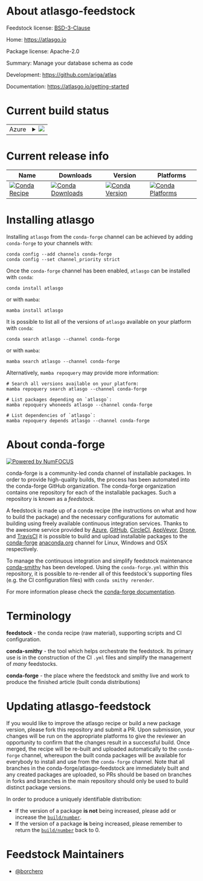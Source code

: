 About atlasgo-feedstock
=======================

Feedstock license: [BSD-3-Clause](https://github.com/conda-forge/atlasgo-feedstock/blob/main/LICENSE.txt)

Home: https://atlasgo.io

Package license: Apache-2.0

Summary: Manage your database schema as code

Development: https://github.com/ariga/atlas

Documentation: https://atlasgo.io/getting-started

Current build status
====================


<table>
    
  <tr>
    <td>Azure</td>
    <td>
      <details>
        <summary>
          <a href="https://dev.azure.com/conda-forge/feedstock-builds/_build/latest?definitionId=22204&branchName=main">
            <img src="https://dev.azure.com/conda-forge/feedstock-builds/_apis/build/status/atlasgo-feedstock?branchName=main">
          </a>
        </summary>
        <table>
          <thead><tr><th>Variant</th><th>Status</th></tr></thead>
          <tbody><tr>
              <td>linux_64</td>
              <td>
                <a href="https://dev.azure.com/conda-forge/feedstock-builds/_build/latest?definitionId=22204&branchName=main">
                  <img src="https://dev.azure.com/conda-forge/feedstock-builds/_apis/build/status/atlasgo-feedstock?branchName=main&jobName=linux&configuration=linux%20linux_64_" alt="variant">
                </a>
              </td>
            </tr><tr>
              <td>linux_aarch64</td>
              <td>
                <a href="https://dev.azure.com/conda-forge/feedstock-builds/_build/latest?definitionId=22204&branchName=main">
                  <img src="https://dev.azure.com/conda-forge/feedstock-builds/_apis/build/status/atlasgo-feedstock?branchName=main&jobName=linux&configuration=linux%20linux_aarch64_" alt="variant">
                </a>
              </td>
            </tr><tr>
              <td>osx_64</td>
              <td>
                <a href="https://dev.azure.com/conda-forge/feedstock-builds/_build/latest?definitionId=22204&branchName=main">
                  <img src="https://dev.azure.com/conda-forge/feedstock-builds/_apis/build/status/atlasgo-feedstock?branchName=main&jobName=osx&configuration=osx%20osx_64_" alt="variant">
                </a>
              </td>
            </tr><tr>
              <td>osx_arm64</td>
              <td>
                <a href="https://dev.azure.com/conda-forge/feedstock-builds/_build/latest?definitionId=22204&branchName=main">
                  <img src="https://dev.azure.com/conda-forge/feedstock-builds/_apis/build/status/atlasgo-feedstock?branchName=main&jobName=osx&configuration=osx%20osx_arm64_" alt="variant">
                </a>
              </td>
            </tr><tr>
              <td>win_64</td>
              <td>
                <a href="https://dev.azure.com/conda-forge/feedstock-builds/_build/latest?definitionId=22204&branchName=main">
                  <img src="https://dev.azure.com/conda-forge/feedstock-builds/_apis/build/status/atlasgo-feedstock?branchName=main&jobName=win&configuration=win%20win_64_" alt="variant">
                </a>
              </td>
            </tr>
          </tbody>
        </table>
      </details>
    </td>
  </tr>
</table>

Current release info
====================

| Name | Downloads | Version | Platforms |
| --- | --- | --- | --- |
| [![Conda Recipe](https://img.shields.io/badge/recipe-atlasgo-green.svg)](https://anaconda.org/conda-forge/atlasgo) | [![Conda Downloads](https://img.shields.io/conda/dn/conda-forge/atlasgo.svg)](https://anaconda.org/conda-forge/atlasgo) | [![Conda Version](https://img.shields.io/conda/vn/conda-forge/atlasgo.svg)](https://anaconda.org/conda-forge/atlasgo) | [![Conda Platforms](https://img.shields.io/conda/pn/conda-forge/atlasgo.svg)](https://anaconda.org/conda-forge/atlasgo) |

Installing atlasgo
==================

Installing `atlasgo` from the `conda-forge` channel can be achieved by adding `conda-forge` to your channels with:

```
conda config --add channels conda-forge
conda config --set channel_priority strict
```

Once the `conda-forge` channel has been enabled, `atlasgo` can be installed with `conda`:

```
conda install atlasgo
```

or with `mamba`:

```
mamba install atlasgo
```

It is possible to list all of the versions of `atlasgo` available on your platform with `conda`:

```
conda search atlasgo --channel conda-forge
```

or with `mamba`:

```
mamba search atlasgo --channel conda-forge
```

Alternatively, `mamba repoquery` may provide more information:

```
# Search all versions available on your platform:
mamba repoquery search atlasgo --channel conda-forge

# List packages depending on `atlasgo`:
mamba repoquery whoneeds atlasgo --channel conda-forge

# List dependencies of `atlasgo`:
mamba repoquery depends atlasgo --channel conda-forge
```


About conda-forge
=================

[![Powered by
NumFOCUS](https://img.shields.io/badge/powered%20by-NumFOCUS-orange.svg?style=flat&colorA=E1523D&colorB=007D8A)](https://numfocus.org)

conda-forge is a community-led conda channel of installable packages.
In order to provide high-quality builds, the process has been automated into the
conda-forge GitHub organization. The conda-forge organization contains one repository
for each of the installable packages. Such a repository is known as a *feedstock*.

A feedstock is made up of a conda recipe (the instructions on what and how to build
the package) and the necessary configurations for automatic building using freely
available continuous integration services. Thanks to the awesome service provided by
[Azure](https://azure.microsoft.com/en-us/services/devops/), [GitHub](https://github.com/),
[CircleCI](https://circleci.com/), [AppVeyor](https://www.appveyor.com/),
[Drone](https://cloud.drone.io/welcome), and [TravisCI](https://travis-ci.com/)
it is possible to build and upload installable packages to the
[conda-forge](https://anaconda.org/conda-forge) [anaconda.org](https://anaconda.org/)
channel for Linux, Windows and OSX respectively.

To manage the continuous integration and simplify feedstock maintenance
[conda-smithy](https://github.com/conda-forge/conda-smithy) has been developed.
Using the ``conda-forge.yml`` within this repository, it is possible to re-render all of
this feedstock's supporting files (e.g. the CI configuration files) with ``conda smithy rerender``.

For more information please check the [conda-forge documentation](https://conda-forge.org/docs/).

Terminology
===========

**feedstock** - the conda recipe (raw material), supporting scripts and CI configuration.

**conda-smithy** - the tool which helps orchestrate the feedstock.
                   Its primary use is in the construction of the CI ``.yml`` files
                   and simplify the management of *many* feedstocks.

**conda-forge** - the place where the feedstock and smithy live and work to
                  produce the finished article (built conda distributions)


Updating atlasgo-feedstock
==========================

If you would like to improve the atlasgo recipe or build a new
package version, please fork this repository and submit a PR. Upon submission,
your changes will be run on the appropriate platforms to give the reviewer an
opportunity to confirm that the changes result in a successful build. Once
merged, the recipe will be re-built and uploaded automatically to the
`conda-forge` channel, whereupon the built conda packages will be available for
everybody to install and use from the `conda-forge` channel.
Note that all branches in the conda-forge/atlasgo-feedstock are
immediately built and any created packages are uploaded, so PRs should be based
on branches in forks and branches in the main repository should only be used to
build distinct package versions.

In order to produce a uniquely identifiable distribution:
 * If the version of a package **is not** being increased, please add or increase
   the [``build/number``](https://docs.conda.io/projects/conda-build/en/latest/resources/define-metadata.html#build-number-and-string).
 * If the version of a package **is** being increased, please remember to return
   the [``build/number``](https://docs.conda.io/projects/conda-build/en/latest/resources/define-metadata.html#build-number-and-string)
   back to 0.

Feedstock Maintainers
=====================

* [@borchero](https://github.com/borchero/)

